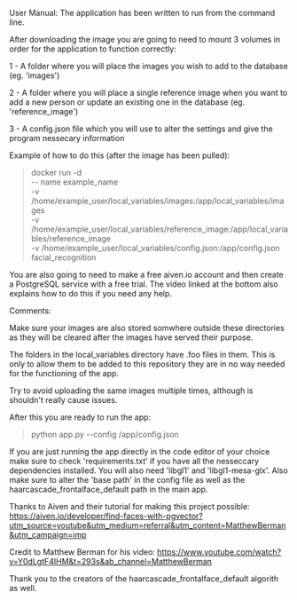 User Manual:
The application has been written to run from the command line.

After downloading the image you are going to need to mount 3 volumes in order for the application to function correctly:

1 - A folder where you will place the images you wish to add to the database (eg. 'images')

2 - A folder where you will place a single reference image when you want to add a new person or update an existing one in the database (eg. 'reference_image') 

3 - A config.json file which you will use to alter the settings and give the program nessecary information

Example of how to do this (after the image has been pulled):

> docker run -d \
> -- name example_name \
> -v /home/example_user/local_variables/images:/app/local_variables/images \
> -v /home/example_user/local_variables/reference_image:/app/local_variables/reference_image \
> -v /home/example_user/local_variables/config.json:/app/config.json \
> facial_recognition


You are also going to need to make a free aiven.io account and then create a PostgreSQL service with a free trial. The video linked at the bottom also explains how to do this if you need any help.


Comments:

Make sure your images are also stored somwhere outside these directories as they will be cleared after the images have served their purpose.

The folders in the local_variables directory have .foo files in them. This is only to allow them to be added to this repository they are in no way needed for the functioning of the app.

Try to avoid uploading the same images multiple times, although is shouldn't really cause issues.


After this you are ready to run the app:

> python app.py --config /app/config.json


If you are just running the app directly in the code editor of your choice make sure to check 'requirements.txt' if you have all the nesseccary dependencies installed.
You will also need 'libgl1' and 'libgl1-mesa-glx'.
Also make sure to alter the 'base path' in the config file as well as the haarcascade_frontalface_default path in the main app.



Thanks to Aiven and their tutorial for making this project possible: https://aiven.io/developer/find-faces-with-pgvector?utm_source=youtube&utm_medium=referral&utm_content=MatthewBerman&utm_campaign=imp

Credit to Matthew Berman for his video: https://www.youtube.com/watch?v=Y0dLgtF4IHM&t=293s&ab_channel=MatthewBerman

Thank you to the creators of the haarcascade_frontalface_default algorith as well. 
